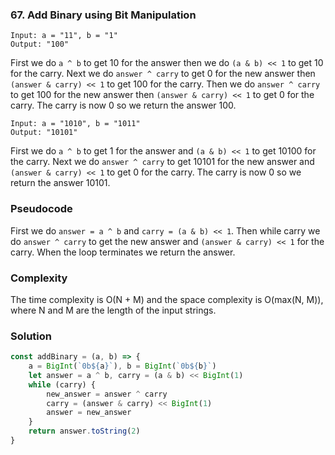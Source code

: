 ### 67. Add Binary using Bit Manipulation 

```
Input: a = "11", b = "1"
Output: "100"
```

First we do `a ^ b` to get 10 for the answer then we do `(a & b) << 1` to get 10 for the carry. Next we do `answer ^ carry` to get 0 for the new answer then `(answer & carry) << 1` to get 100 for the carry. Then we do `answer ^ carry` to get 100 for the new answer then `(answer & carry) << 1` to get 0 for the carry. The carry is now 0 so we return the answer 100.

```
Input: a = "1010", b = "1011"
Output: "10101"
```

First we do `a ^ b` to get 1 for the answer and `(a & b) << 1` to get 10100 for the carry. Next we do `answer ^ carry` to get 10101 for the new answer and `(answer & carry) << 1` to get 0 for the carry. The carry is now 0 so we return the answer 10101.

### Pseudocode
First we do `answer = a ^ b`  and `carry = (a & b) << 1`. Then while carry we do `answer ^ carry` to get the new answer and `(answer & carry) << 1` for the carry. When the loop terminates we return the answer.

### Complexity
The time complexity is O(N + M) and the space complexity is O(max(N, M)), where N and M are the length of the input strings.

### Solution
```js
const addBinary = (a, b) => {
    a = BigInt(`0b${a}`), b = BigInt(`0b${b}`)
    let answer = a ^ b, carry = (a & b) << BigInt(1)
    while (carry) {
        new_answer = answer ^ carry
        carry = (answer & carry) << BigInt(1)
        answer = new_answer
    }
    return answer.toString(2)
}
```